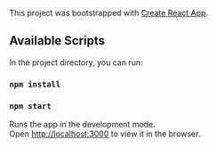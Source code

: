 This project was bootstrapped with [Create React App](https://github.com/facebook/create-react-app).

## Available Scripts

In the project directory, you can run:

### `npm install `
### `npm start`

Runs the app in the development mode.<br />
Open [http://localhost:3000](http://localhost:3000) to view it in the browser.

###
